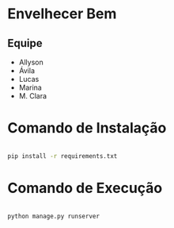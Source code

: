 # Envelhecer Bem

## Equipe

- Allyson
- Ávila
- Lucas
- Marina
- M. Clara

# Comando de Instalação

```bash

pip install -r requirements.txt

```

# Comando de Execução

```bash

python manage.py runserver

```
